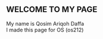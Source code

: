 ---
---

## **WELCOME TO MY PAGE**
My name is Qosim Ariqoh Daffa <br>
I made this page for OS (os212)
